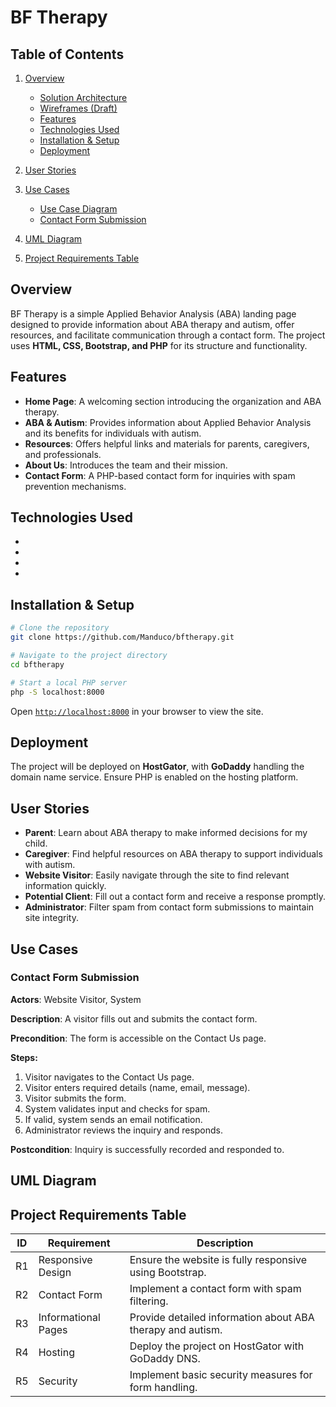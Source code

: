 # BF Therapy

## Table of Contents

1. [Overview](#overview)
   - [Solution Architecture](#solution-architecture)
   - [Wireframes (Draft)](#wireframes-draft)
   - [Features](#features)
   - [Technologies Used](#technologies-used)
   - [Installation & Setup](#installation--setup)
   - [Deployment](#deployment)

7. [User Stories](#user-stories)
8. [Use Cases](#use-cases)
   - [Use Case Diagram](#use-case-diagram)
   - [Contact Form Submission](#contact-form-submission)
10. [UML Diagram](#uml-diagram)
11. [Project Requirements Table](#project-requirements-table)


## Overview

BF Therapy is a simple Applied Behavior Analysis (ABA) landing page designed to provide information about ABA therapy and autism, offer resources, and facilitate communication through a contact form. The project uses **HTML, CSS, Bootstrap, and PHP** for its structure and functionality.

## Features

- **Home Page**: A welcoming section introducing the organization and ABA therapy.
- **ABA & Autism**: Provides information about Applied Behavior Analysis and its benefits for individuals with autism.
- **Resources**: Offers helpful links and materials for parents, caregivers, and professionals.
- **About Us**: Introduces the team and their mission.
- **Contact Form**: A PHP-based contact form for inquiries with spam prevention mechanisms.

## Technologies Used

-
-
-
-

## Installation & Setup

```sh
# Clone the repository
git clone https://github.com/Manduco/bftherapy.git

# Navigate to the project directory
cd bftherapy

# Start a local PHP server
php -S localhost:8000
```

Open [`http://localhost:8000`](http://localhost:8000) in your browser to view the site.

## Deployment

The project will be deployed on **HostGator**, with **GoDaddy** handling the domain name service. Ensure PHP is enabled on the hosting platform.

## User Stories

- **Parent**: Learn about ABA therapy to make informed decisions for my child.
- **Caregiver**: Find helpful resources on ABA therapy to support individuals with autism.
- **Website Visitor**: Easily navigate through the site to find relevant information quickly.
- **Potential Client**: Fill out a contact form and receive a response promptly.
- **Administrator**: Filter spam from contact form submissions to maintain site integrity.

## Use Cases

### Contact Form Submission

**Actors**: Website Visitor, System

**Description**: A visitor fills out and submits the contact form.

**Precondition**: The form is accessible on the Contact Us page.

**Steps:**

1. Visitor navigates to the Contact Us page.
2. Visitor enters required details (name, email, message).
3. Visitor submits the form.
4. System validates input and checks for spam.
5. If valid, system sends an email notification.
6. Administrator reviews the inquiry and responds.

**Postcondition**: Inquiry is successfully recorded and responded to.

## UML Diagram



## Project Requirements Table

| ID | Requirement         | Description                                                |
| -- | ------------------- | ---------------------------------------------------------- |
| R1 | Responsive Design   | Ensure the website is fully responsive using Bootstrap.    |
| R2 | Contact Form        | Implement a contact form with spam filtering.              |
| R3 | Informational Pages | Provide detailed information about ABA therapy and autism. |
| R4 | Hosting             | Deploy the project on HostGator with GoDaddy DNS.          |
| R5 | Security            | Implement basic security measures for form handling.       |




